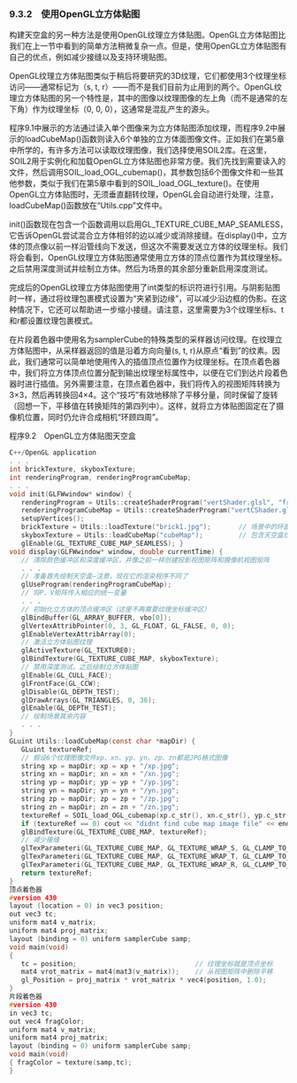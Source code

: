 ### 9.3.2　使用OpenGL立方体贴图

构建天空盒的另一种方法是使用OpenGL纹理立方体贴图。OpenGL立方体贴图比我们在上一节中看到的简单方法稍微复杂一点。但是，使用OpenGL立方体贴图有自己的优点，例如减少接缝以及支持环境贴图。

OpenGL纹理立方体贴图类似于稍后将要研究的3D纹理，它们都使用3个纹理坐标访问——通常标记为（s, t, r）——而不是我们目前为止用到的两个。OpenGL纹理立方体贴图的另一个特性是，其中的图像以纹理图像的左上角（而不是通常的左下角）作为纹理坐标（0, 0, 0），这通常是混乱产生的源头。

程序9.1中展示的方法通过读入单个图像来为立方体贴图添加纹理，而程序9.2中展示的loadCubeMap()函数则读入6个单独的立方体面图像文件。正如我们在第5章中所学的，有许多方法可以读取纹理图像，我们选择使用SOIL2库。在这里，SOIL2用于实例化和加载OpenGL立方体贴图也非常方便。我们先找到需要读入的文件，然后调用SOIL_load_OGL_cubemap()，其参数包括6个图像文件和一些其他参数，类似于我们在第5章中看到的SOIL_load_OGL_texture()。在使用OpenGL立方体贴图时，无须垂直翻转纹理，OpenGL会自动进行处理，注意，loadCubeMap()函数放在“Utils.cpp”文件中。

init()函数现在包含一个函数调用以启用GL_TEXTURE_CUBE_MAP_SEAMLESS，它告诉OpenGL尝试混合立方体相邻的边以减少或消除接缝。在display()中，立方体的顶点像以前一样沿管线向下发送，但这次不需要发送立方体的纹理坐标。我们将会看到，OpenGL纹理立方体贴图通常使用立方体的顶点位置作为其纹理坐标。之后禁用深度测试并绘制立方体。然后为场景的其余部分重新启用深度测试。

完成后的OpenGL纹理立方体贴图使用了int类型的标识符进行引用。与阴影贴图时一样，通过将纹理包裹模式设置为“夹紧到边缘”，可以减少沿边框的伪影。在这种情况下，它还可以帮助进一步缩小接缝。请注意，这里需要为3个纹理坐标s、t和r都设置纹理包裹模式。

在片段着色器中使用名为samplerCube的特殊类型的采样器访问纹理。在纹理立方体贴图中，从采样器返回的值是沿着方向向量(s, t, r)从原点“看到”的纹素。因此，我们通常可以简单地使用传入的插值顶点位置作为纹理坐标。在顶点着色器中，我们将立方体顶点位置分配到输出纹理坐标属性中，以便在它们到达片段着色器时进行插值。另外需要注意，在顶点着色器中，我们将传入的视图矩阵转换为3×3，然后再转换回4×4。这个“技巧”有效地移除了平移分量，同时保留了旋转（回想一下，平移值在转换矩阵的第四列中）。这样，就将立方体贴图固定在了摄像机位置，同时仍允许合成相机“环顾四周”。

程序9.2　OpenGL立方体贴图天空盒

```c
C++/OpenGL application
. . .
int brickTexture, skyboxTexture;
int renderingProgram, renderingProgramCubeMap;
. . .
void init(GLFWwindow* window) {
   renderingProgram = Utils::createShaderProgram("vertShader.glsl", "fragShader.glsl");
   renderingProgramCubeMap = Utils::createShaderProgram("vertCShader.glsl", "fragCShader.glsl");
   setupVertices();
   brickTexture = Utils::loadTexture("brick1.jpg");       // 场景中的环面
   skyboxTexture = Utils::loadCubeMap("cubeMap");         // 包含天空盒纹理的文件夹
   glEnable(GL_TEXTURE_CUBE_MAP_SEAMLESS); }
void display(GLFWwindow* window, double currentTime) {
   // 清除颜色缓冲区和深度缓冲区，并像之前一样创建投影视图矩阵和摄像机视图矩阵
   . . .
   // 准备首先绘制天空盒—注意，现在它的渲染程序不同了
   glUseProgram(renderingProgramCubeMap);
   // 将P、V矩阵传入相应的统一变量
   . . .
   // 初始化立方体的顶点缓冲区（这里不再需要纹理坐标缓冲区）
   glBindBuffer(GL_ARRAY_BUFFER, vbo[0]);
   glVertexAttribPointer(0, 3, GL_FLOAT, GL_FALSE, 0, 0);
   glEnableVertexAttribArray(0);
   // 激活立方体贴图纹理
   glActiveTexture(GL_TEXTURE0);
   glBindTexture(GL_TEXTURE_CUBE_MAP, skyboxTexture);
   // 禁用深度测试，之后绘制立方体贴图
   glEnable(GL_CULL_FACE);
   glFrontFace(GL_CCW);
   glDisable(GL_DEPTH_TEST);
   glDrawArrays(GL_TRIANGLES, 0, 36);
   glEnable(GL_DEPTH_TEST);
   // 绘制场景其余内容
   . . .
}
GLuint Utils::loadCubeMap(const char *mapDir) {
   GLuint textureRef;
   // 假设6个纹理图像文件xp、xn、yp、yn、zp、zn都是JPG格式图像
   string xp = mapDir; xp = xp + "/xp.jpg";
   string xn = mapDir; xn = xn + "/xn.jpg";
   string yp = mapDir; yp = yp + "/yp.jpg";
   string yn = mapDir; yn = yn + "/yn.jpg";
   string zp = mapDir; zp = zp + "/zp.jpg";
   string zn = mapDir; zn = zn + "/zn.jpg";
   textureRef = SOIL_load_OGL_cubemap(xp.c_str(), xn.c_str(), yp.c_str(), yn.c_str(),       zp.c_str(), zn.c_str(), SOIL_LOAD_AUTO, SOIL_CREATE_NEW_ID, SOIL_FLAG_MIPMAPS);
   if (textureRef == 0) cout << "didnt find cube map image file" << endl;
   glBindTexture(GL_TEXTURE_CUBE_MAP, textureRef);
   // 减少接缝
   glTexParameteri(GL_TEXTURE_CUBE_MAP, GL_TEXTURE_WRAP_S, GL_CLAMP_TO_EDGE);
   glTexParameteri(GL_TEXTURE_CUBE_MAP, GL_TEXTURE_WRAP_T, GL_CLAMP_TO_EDGE);
   glTexParameteri(GL_TEXTURE_CUBE_MAP, GL_TEXTURE_WRAP_R, GL_CLAMP_TO_EDGE);
   return textureRef;
}
顶点着色器
#version 430
layout (location = 0) in vec3 position;
out vec3 tc;
uniform mat4 v_matrix;
uniform mat4 proj_matrix;
layout (binding = 0) uniform samplerCube samp;
void main(void)
{
   tc = position;                              // 纹理坐标就是顶点坐标
   mat4 vrot_matrix = mat4(mat3(v_matrix));    // 从视图矩阵中删除平移
   gl_Position = proj_matrix * vrot_matrix * vec4(position, 1.0);
}
片段着色器
#version 430
in vec3 tc;
out vec4 fragColor;
uniform mat4 v_matrix;
uniform mat4 proj_matrix;
layout (binding = 0) uniform samplerCube samp;
void main(void)
{ fragColor = texture(samp,tc);
}

```


